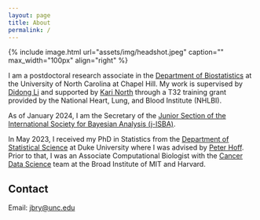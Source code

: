 ```yaml
---
layout: page
title: About
permalink: /
---
```


{% include image.html url="assets/img/headshot.jpeg" caption="" max_width="100px" align="right" %}

I am a postdoctoral research associate in the [Department of Biostatistics](https://sph.unc.edu/bios/biostatistics/) at the University of North Carolina at Chapel Hill. My work is supervised by [Didong Li] and supported by [Kari North] through a T32 training grant provided by the National Heart, Lung, and Blood Institute (NHLBI).

As of January 2024, I am the Secretary of the [Junior Section of the International Society for Bayesian Analysis (j-ISBA)](https://j-isba.github.io/index.html).

In May 2023, I received my PhD in Statistics from the [Department of Statistical Science](https://stat.duke.edu) at Duke University where I was advised by [Peter Hoff]. Prior to that, I was an Associate Computational Biologist with the [Cancer Data Science](http://cancerdatascience.org) team at the Broad Institute of MIT and Harvard.

## Contact

Email: [jbry@unc.edu]

[jbry@unc.edu]: mailto:jbry@unc.edu
[Didong Li]: https://sites.google.com/view/didongli/home
[Kari North]: https://sph.unc.edu/adv_profile/kari-north-phd/
[Peter Hoff]: https://pdhoff.github.io